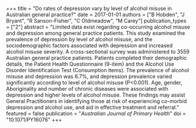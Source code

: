 +++
title = "Do rates of depression vary by level of alcohol misuse in Australian general practice?"
date = 2017-01-01
authors = ["B Hobden", "J Bryant", "R Sanson-Fisher", "C Oldmeadow", "M Carey"]
publication_types = ["2"]
abstract = "Limited data exist regarding co-occurring alcohol misuse and depression among general practice patients. This study examined the prevalence of depression by level of alcohol misuse, and the sociodemographic factors associated with depression and increased alcohol misuse severity. A cross-sectional survey was administered to 3559 Australian general practice patients. Patients completed their demographic details, the Patient Health Questionnaire (9-item) and the Alcohol Use Disorder Identification Test (Consumption items). The prevalence of alcohol misuse and depression was 6.7%, and depression prevalence varied significantly according to level of alcohol misuse (P<0.001). Age, gender, Aboriginality and number of chronic diseases were associated with depression and higher levels of alcohol misuse. These findings may assist General Practitioners in identifying those at risk of experiencing co-morbid depression and alcohol use, and aid in effective treatment and referral."
featured = false
publication = "*Australian Journal of Primary Health*"
doi = "10.1071/PY16076"
+++

